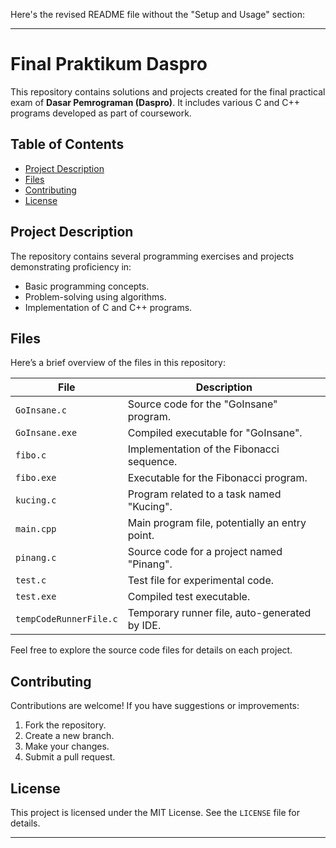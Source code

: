 Here's the revised README file without the "Setup and Usage" section:

---

# Final Praktikum Daspro

This repository contains solutions and projects created for the final practical exam of **Dasar Pemrograman (Daspro)**. It includes various C and C++ programs developed as part of coursework.

## Table of Contents
- [Project Description](#project-description)
- [Files](#files)
- [Contributing](#contributing)
- [License](#license)

## Project Description
The repository contains several programming exercises and projects demonstrating proficiency in:
- Basic programming concepts.
- Problem-solving using algorithms.
- Implementation of C and C++ programs.

## Files
Here’s a brief overview of the files in this repository:

| **File**      | **Description**                                     |
|---------------|-----------------------------------------------------|
| `GoInsane.c`  | Source code for the "GoInsane" program.             |
| `GoInsane.exe`| Compiled executable for "GoInsane".                 |
| `fibo.c`      | Implementation of the Fibonacci sequence.           |
| `fibo.exe`    | Executable for the Fibonacci program.               |
| `kucing.c`    | Program related to a task named "Kucing".           |
| `main.cpp`    | Main program file, potentially an entry point.      |
| `pinang.c`    | Source code for a project named "Pinang".           |
| `test.c`      | Test file for experimental code.                    |
| `test.exe`    | Compiled test executable.                           |
| `tempCodeRunnerFile.c` | Temporary runner file, auto-generated by IDE.|

Feel free to explore the source code files for details on each project.

## Contributing
Contributions are welcome! If you have suggestions or improvements:
1. Fork the repository.
2. Create a new branch.
3. Make your changes.
4. Submit a pull request.

## License
This project is licensed under the MIT License. See the `LICENSE` file for details.

---
